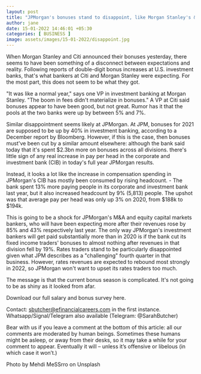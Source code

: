 ```yaml
---
layout: post
title: "JPMorgan's bonuses stand to disappoint, like Morgan Stanley's & Citi's"
author: jane 
date: 15-01-2022 14:46:01 +05:30 
categories: [ BUSINESS ] 
image: assets/images/15-01-2022/disappoint.jpg
---
```

When Morgan Stanley and Citi announced their bonuses yesterday, there seems to have been something of a disconnect between expectations and reality. Following reports of double-digit bonus increases at U.S. investment banks, that's what bankers at Citi and Morgan Stanley were expecting. For the most part, this does not seem to be what they got.

"It was like a normal year," says one VP in investment banking at Morgan Stanley. "The boom in fees didn't materialize in bonuses." A VP at Citi said bonuses appear to have been good, but not great. Rumor has it that the pools at the two banks were up by between 5% and 7%.

Similar disappointment seems likely at JPMorgan. At JPM, bonuses for 2021 are supposed to be up by 40% in investment banking, according to a December report by Bloomberg. However, if this is the case, then bonuses must've been cut by a similar amount elsewhere: although the bank said today that it's spent $2.3bn more on bonuses across all divisions. there's little sign of any real increase in pay per head in the corporate and investment bank (CIB) in today's full year JPMorgan results.

Instead, it looks a lot like the increase in compensation spending in JPMorgan's CIB has mostly been consumed by rising headcount. - The bank spent 13% more paying people in its corporate and investment bank last year, but it also increased headcount by 9% (5,813) people. The upshot was that average pay per head was only up 3% on 2020, from $188k to $194k.

This is going to be a shock for JPMorgan's M&A and equity capital markets bankers, who will have been expecting more after their revenues rose by 85% and 43% respectively last year. The only way JPMorgan's investment bankers will get paid substantially more than in 2020 is if the bank cut its fixed income traders' bonuses to almost nothing after revenues in that division fell by 19%. Rates traders stand to be particularly disappointed given what JPM describes as a "challenging" fourth quarter in that business. However, rates revenues are expected to rebound most strongly in 2022, so JPMorgan won't want to upset its rates traders too much.

The message is that the current bonus season is complicated. It's not going to be as shiny as it looked from afar.

Download our full salary and bonus survey here.

Contact: sbutcher@efinancialcareers.com in the first instance. Whatsapp/Signal/Telegram also available (Telegram: @SarahButcher)

Bear with us if you leave a comment at the bottom of this article: all our comments are moderated by human beings. Sometimes these humans might be asleep, or away from their desks, so it may take a while for your comment to appear. Eventually it will – unless it’s offensive or libelous (in which case it won’t.)

Photo by Mehdi MeSSrro on Unsplash